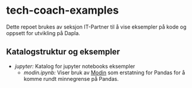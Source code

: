 # tech-coach-examples
Dette repoet brukes av seksjon IT-Partner til å vise eksempler på kode og oppsett
for utvikling på Dapla.

## Katalogstruktur og eksempler

- _jupyter:_ Katalog for jupyter notebooks eksempler
  - _modin.ipynb:_ Viser bruk av [Modin](https://modin.readthedocs.io/en/stable/)
    som erstatning for Pandas for å komme rundt minnegrense på Pandas.
